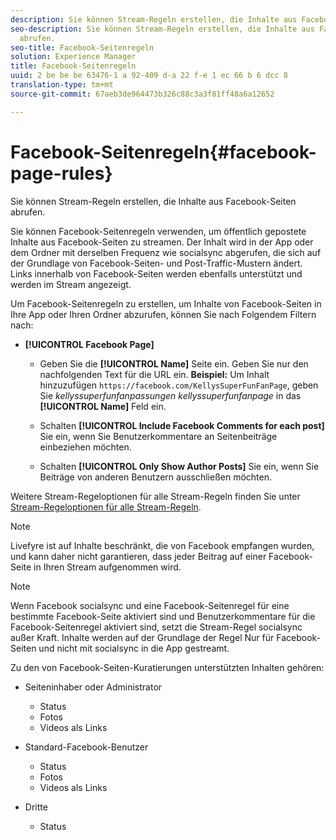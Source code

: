 ```yaml
---
description: Sie können Stream-Regeln erstellen, die Inhalte aus Facebook-Seiten abrufen.
seo-description: Sie können Stream-Regeln erstellen, die Inhalte aus Facebook-Seiten
  abrufen.
seo-title: Facebook-Seitenregeln
solution: Experience Manager
title: Facebook-Seitenregeln
uuid: 2 be be be 63476-1 a 92-409 d-a 22 f-e 1 ec 66 b 6 dcc 8
translation-type: tm+mt
source-git-commit: 67aeb3de964473b326c88c3a3f81ff48a6a12652

---
```



# Facebook-Seitenregeln{#facebook-page-rules}

Sie können Stream-Regeln erstellen, die Inhalte aus Facebook-Seiten abrufen.

Sie können Facebook-Seitenregeln verwenden, um öffentlich gepostete Inhalte aus Facebook-Seiten zu streamen. Der Inhalt wird in der App oder dem Ordner mit derselben Frequenz wie socialsync abgerufen, die sich auf der Grundlage von Facebook-Seiten- und Post-Traffic-Mustern ändert. Links innerhalb von Facebook-Seiten werden ebenfalls unterstützt und werden im Stream angezeigt.

Um Facebook-Seitenregeln zu erstellen, um Inhalte von Facebook-Seiten in Ihre App oder Ihren Ordner abzurufen, können Sie nach Folgendem Filtern nach:

* **[!UICONTROL Facebook Page]**

   * Geben Sie die **[!UICONTROL Name]** Seite ein. Geben Sie nur den nachfolgenden Text für die URL ein. **Beispiel:** Um Inhalt hinzuzufügen `https://facebook.com/KellysSuperFunFanPage`, geben Sie *kellyssuperfunfanpassungen kellyssuperfunfanpage* in das **[!UICONTROL Name]** Feld ein.

   * Schalten **[!UICONTROL Include Facebook Comments for each post]** Sie ein, wenn Sie Benutzerkommentare an Seitenbeiträge einbeziehen möchten.
   * Schalten **[!UICONTROL Only Show Author Posts]** Sie ein, wenn Sie Beiträge von anderen Benutzern ausschließen möchten.

Weitere Stream-Regeloptionen für alle Stream-Regeln finden Sie unter [Stream-Regeloptionen für alle Stream-Regeln](../c-streams/c-stream-rule-options-for-all-stream-rules.md#c_stream_rule_options_for_all_stream_rules).

>[!NOTE]
>
>Livefyre ist auf Inhalte beschränkt, die von Facebook empfangen wurden, und kann daher nicht garantieren, dass jeder Beitrag auf einer Facebook-Seite in Ihren Stream aufgenommen wird.

>[!NOTE]
>
>Wenn Facebook socialsync und eine Facebook-Seitenregel für eine bestimmte Facebook-Seite aktiviert sind und Benutzerkommentare für die Facebook-Seitenregel aktiviert sind, setzt die Stream-Regel socialsync außer Kraft. Inhalte werden auf der Grundlage der Regel Nur für Facebook-Seiten und nicht mit socialsync in die App gestreamt.

Zu den von Facebook-Seiten-Kuratierungen unterstützten Inhalten gehören:

* Seiteninhaber oder Administrator

   * Status
   * Fotos
   * Videos als Links

* Standard-Facebook-Benutzer

   * Status
   * Fotos
   * Videos als Links

* Dritte

   * Status

